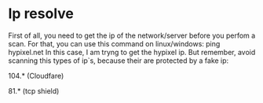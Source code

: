 # Ip resolve

First of all, you need to get the ip of the network/server before you perfom a scan.
For that, you can use this command on linux/windows:
ping hypixel.net
In this case, I am tryng to get the hypixel ip.
But remember, avoid scanning this types of ip`s, because their are protected by a fake ip:

104.* (Cloudfare)

81.* (tcp shield)
